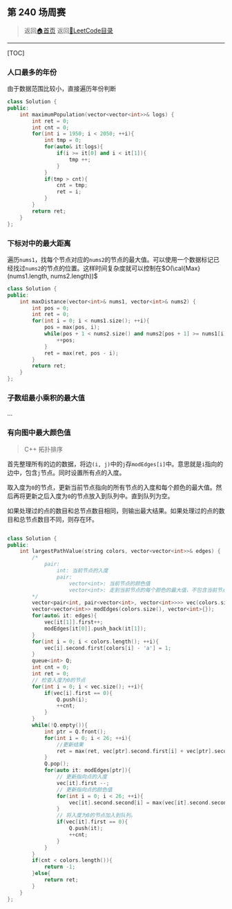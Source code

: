 ## 第 240 场周赛
> 返回[:house:首页](../../../index.html)
> 返回[:rocket:LeetCode目录](../../index.html)

---

[TOC]

### 人口最多的年份
由于数据范围比较小，直接遍历年份判断
```cpp
class Solution {
public:
    int maximumPopulation(vector<vector<int>>& logs) {
        int ret = 0;
        int cnt = 0;
        for(int i = 1950; i < 2050; ++i){
            int tmp = 0;
            for(auto& it:logs){
                if(i >= it[0] and i < it[1]){
                    tmp ++;
                }
            }
            if(tmp > cnt){
                cnt = tmp;
                ret = i;
            }
        }
        return ret;
    }
};
```

### 下标对中的最大距离
遍历`nums1`，找每个节点对应的`nums2`的节点的最大值。可以使用一个数据标记已经找过`nums2`的节点的位置。这样时间复杂度就可以控制在$O(\cal{Max}(nums1.length, nums2.length))$
```cpp
class Solution {
public:
    int maxDistance(vector<int>& nums1, vector<int>& nums2) {
        int pos = 0;
        int ret = 0;
        for(int i = 0; i < nums1.size(); ++i){
            pos = max(pos, i);
            while(pos + 1 < nums2.size() and nums2[pos + 1] >= nums1[i]){
                ++pos;
            }
            ret = max(ret, pos - i);
        }
        return ret;
    }
};
```
### 子数组最小乘积的最大值
...

### 有向图中最大颜色值
> C++ 拓扑排序

首先整理所有的边的数据，将边`(i, j)`中的`j`存`modEdges[i]`中。意思就是`i`指向的边中，包含`j`节点。同时设置所有点的入度。

取入度为`0`的节点，更新当前节点指向的所有节点的入度和每个颜色的最大值。然后再将更新之后入度为`0`的节点放入到队列中。直到队列为空。

如果处理过的点的数目和总节点数目相同，则输出最大结果。如果处理过的点的数目和总节点数目不同，则存在环。

```cpp

class Solution {
public:
    int largestPathValue(string colors, vector<vector<int>>& edges) {
        /*
            pair:
                int: 当前节点的入度
                pair:
                    vector<int>: 当前节点的颜色值
                    vector<int>: 走到当前节点的每个颜色的最大值，不包含当前节点
        */
        vector<pair<int, pair<vector<int>, vector<int>>>> vec(colors.size(), {0, {vector<int>(26, 0), vector<int>(26, 0)}});
        vector<vector<int>> modEdges(colors.size(), vector<int>{});
        for(auto& it: edges){
            vec[it[1]].first++;
            modEdges[it[0]].push_back(it[1]);
        }
        for(int i = 0; i < colors.length(); ++i){
            vec[i].second.first[colors[i] - 'a'] = 1;
        }
        queue<int> Q;
        int cnt = 0;
        int ret = 0;
        // 检查入度为0的节点
        for(int i = 0; i < vec.size(); ++i){
            if(vec[i].first == 0){
                Q.push(i);
                ++cnt;
            }
        }
        while(!Q.empty()){
            int ptr = Q.front();
            for(int i = 0; i < 26; ++i){
                //更新结果
                ret = max(ret, vec[ptr].second.first[i] + vec[ptr].second.second[i]);    
            }
            Q.pop();
            for(auto it: modEdges[ptr]){
                // 更新指向点的入度
                vec[it].first --;
                // 更新指向点的颜色值
                for(int i = 0; i < 26; ++i){
                    vec[it].second.second[i] = max(vec[it].second.second[i], vec[ptr].second.first[i] + vec[ptr].second.second[i]);
                }
                // 将入度为0的节点加入到队列。
                if(vec[it].first == 0){
                    Q.push(it);
                    ++cnt;
                }
            }
        }
        if(cnt < colors.length()){
            return -1;
        }else{
            return ret;
        }
    }
};
```